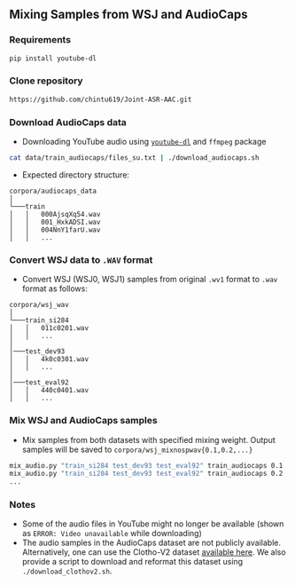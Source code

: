 ## Mixing Samples from WSJ and AudioCaps

### Requirements
  ```bash
  pip install youtube-dl
  ```

### Clone repository
  ```bash
  https://github.com/chintu619/Joint-ASR-AAC.git
  ```

### Download AudioCaps data
  * Downloading YouTube audio using [`youtube-dl`](https://github.com/ytdl-org/youtube-dl) and `ffmpeg` package
  ```bash
  cat data/train_audiocaps/files_su.txt | ./download_audiocaps.sh
  ```
  * Expected directory structure:
  ```
  corpora/audiocaps_data
  │
  └───train
  │   │   000AjsqXq54.wav
  │   │   001_HxkADSI.wav
  │   │   004NnY1farU.wav
  │   │   ...
  ```

### Convert WSJ data to `.WAV` format
  * Convert WSJ (WSJ0, WSJ1) samples from original `.wv1` format to `.wav` format as follows:
  ```
  corpora/wsj_wav
  │
  └───train_si284
  │   │   011c0201.wav
  │   │   ...
  │
  │───test_dev93
  │   │   4k0c0301.wav
  │   │   ...
  │   
  │───test_eval92
  │   │   440c0401.wav
  │   │   ...
  ```

### Mix WSJ and AudioCaps samples
  * Mix samples from both datasets with specified mixing weight. Output samples will be saved to `corpora/wsj_mixnospwav{0.1,0.2,...}`
  ```bash
  mix_audio.py "train_si284 test_dev93 test_eval92" train_audiocaps 0.1
  mix_audio.py "train_si284 test_dev93 test_eval92" train_audiocaps 0.2
  ...
  ```

### Notes
  * Some of the audio files in YouTube might no longer be available (shown as `ERROR: Video unavailable` while downloading)
  * The audio samples in the AudioCaps dataset are not publicly available. Alternatively, one can use the Clotho-V2 dataset [available here](https://zenodo.org/record/4783391#.YXBTXtnMI-Q). We also provide a script to download and reformat this dataset using `./download_clothov2.sh`.
